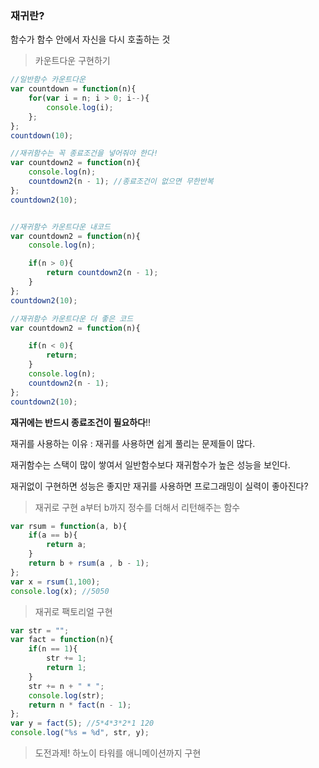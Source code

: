 ### 재귀란?

함수가 함수 안에서 자신을 다시 호출하는 것

> 카운트다운 구현하기

```javascript
//일반함수 카운트다운
var countdown = function(n){
	for(var i = n; i > 0; i--){
		console.log(i);
	};
};
countdown(10);

//재귀함수는 꼭 종료조건을 넣어줘야 한다!
var countdown2 = function(n){
	console.log(n);
	countdown2(n - 1); //종료조건이 없으면 무한반복
};
countdown2(10);


//재귀함수 카운트다운 내코드 
var countdown2 = function(n){
	console.log(n);

	if(n > 0){
		return countdown2(n - 1);
	}
};
countdown2(10);

//재귀함수 카운트다운 더 좋은 코드
var countdown2 = function(n){	

	if(n < 0){
		return;
	}
	console.log(n);
	countdown2(n - 1);
};
countdown2(10);
```

**재귀에는 반드시 종료조건이 필요하다**!!

재귀를 사용하는 이유 : 재귀를 사용하면 쉽게 풀리는 문제들이 많다.

재귀함수는 스택이 많이 쌓여서 일반함수보다 재귀함수가 높은 성능을 보인다.

재귀없이 구현하면 성능은 좋지만 재귀를 사용하면 프로그래밍이 실력이 좋아진다?

> 재귀로 구현  a부터 b까지 정수를 더해서 리턴해주는 함수

```javascript
var rsum = function(a, b){
	if(a == b){
		return a;
	}
	return b + rsum(a , b - 1);
};
var x = rsum(1,100);
console.log(x); //5050

```

> 재귀로 팩토리얼 구현 

```javascript
var str = "";
var fact = function(n){
	if(n == 1){
		str += 1;
		return 1;
	}
	str += n + " * ";
	console.log(str);
	return n * fact(n - 1);
};
var y = fact(5); //5*4*3*2*1 120
console.log("%s = %d", str, y);
```

> 도전과제! 하노이 타워를 애니메이션까지 구현

```javascript

```

